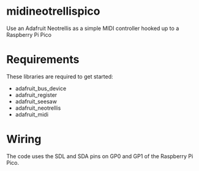 # midineotrellispico
 Use an Adafruit Neotrellis as a simple MIDI controller hooked up to a Raspberry Pi Pico

# Requirements 
 These libraries are required to get started:

 * adafruit_bus_device
 * adafruit_register
 * adafruit_seesaw
 * adafruit_neotrellis
 * adafruit_midi

# Wiring
 The code uses the SDL and SDA pins on GP0 and GP1 of the Raspberry Pi Pico. 
